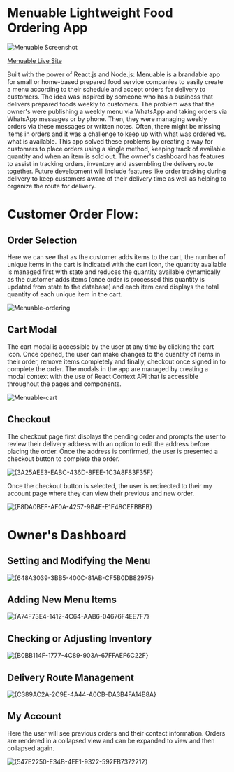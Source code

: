 # Menuable Lightweight Food Ordering App

![Menuable Screenshot](https://github.com/stevenseb/Menuable/blob/main/menuable.png)


<a href="https://menuable-main.onrender.com">Menuable Live Site</a>

Built with the power of React.js and Node.js: Menuable is a brandable app for small or home-based prepared food service companies to easily create a menu according to their schedule and accept orders for delivery to customers. The idea was inspired by someone who has a business that delivers prepared foods weekly to customers. The problem was that the owner's were publishing a weekly menu via WhatsApp and taking orders via WhatsApp messages or by phone. Then, they were managing weekly orders via these messages or written notes. Often, there might be missing items in orders and it was a challenge to keep up with what was ordered vs. what is available. This app solved these problems by creating a way for customers to place orders using a single method, keeping track of available quantity and when an item is sold out. The owner's dashboard has features to assist in tracking orders, inventory and assembling the delivery route together. Future development will include features like order tracking during delivery to keep customers aware of their delivery time as well as helping to organize the route for delivery.

# Customer Order Flow:

## Order Selection
Here we can see that as the customer adds items to the cart, the number of unique items in the cart is indicated with the cart icon, the quantity available is managed first with state and reduces the quantity available dynamically as the customer adds items (once order is processed this quantity is updated from state to the database) and each item card displays the total quantity of each unique item in the cart.



![Menuable-ordering](https://github.com/user-attachments/assets/a3e6c136-59e7-44f8-871b-44d5e42af9f8)


## Cart Modal
The cart modal is accessible by the user at any time by clicking the cart icon. Once opened, the user can make changes to the quantity of items in their order, remove items completely and finally, checkout once signed in to complete the order. The modals in the app are managed by creating a modal context with the use of React Context API that is accessible throughout the pages and components.

![Menuable-cart](https://github.com/user-attachments/assets/e9b160a4-2f05-40f5-9e0e-0d57ff6e17df)

## Checkout
The checkout page first displays the pending order and prompts the user to review their delivery address with an option to edit the address before placing the order. Once the address is confirmed, the user is presented a checkout button to complete the order.

![{3A25AEE3-EABC-436D-8FEE-1C3A8F83F35F}](https://github.com/user-attachments/assets/95a4ef1a-1a92-42f5-ad5f-553c2a470a79)

Once the checkout button is selected, the user is redirected to their my account page where they can view their previous and new order.

![{F8DA0BEF-AF0A-4257-9B4E-E1F48CEFBBFB}](https://github.com/user-attachments/assets/e4b0817b-1086-4b51-97e2-23ae597d72f5)

# Owner's Dashboard
## Setting and Modifying the Menu


![{648A3039-3BB5-400C-81AB-CF5B0DB82975}](https://github.com/user-attachments/assets/43ff07cc-0db7-41a0-9fb8-987e94154785)


## Adding New Menu Items

![{A74F73E4-1412-4C64-AAB6-04676F4EE7F7}](https://github.com/user-attachments/assets/db9bf4b7-06ce-4b87-bc8d-7b296fc59fe9)


## Checking or Adjusting Inventory


![{B0BB114F-1777-4C89-903A-67FFAEF6C22F}](https://github.com/user-attachments/assets/b6458702-ee3f-42f9-89c9-d33a12d8ffc4)

## Delivery Route Management


![{C389AC2A-2C9E-4A44-A0CB-DA3B4FA14B8A}](https://github.com/user-attachments/assets/91f5bf71-b50f-479c-a748-f1b3c1f93b4c)



## My Account
Here the user will see previous orders and their contact information. Orders are rendered in a collapsed view and can be expanded to view and then collapsed again.

![{547E2250-E34B-4EE1-9322-592FB7372212}](https://github.com/user-attachments/assets/fa0bb264-260d-4049-8e50-63d8e1249dbc)


